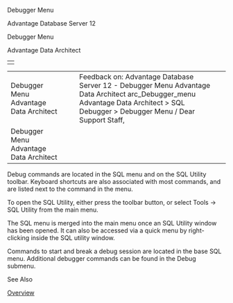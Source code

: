 Debugger Menu




Advantage Database Server 12  

Debugger Menu

Advantage Data Architect

|  |
| --- |
|  |

|  |  |  |  |  |
| --- | --- | --- | --- | --- |
| Debugger Menu  Advantage Data Architect |  |  | Feedback on: Advantage Database Server 12 - Debugger Menu Advantage Data Architect arc\_Debugger\_menu Advantage Data Architect > SQL Debugger > Debugger Menu / Dear Support Staff, |  |
| Debugger Menu  Advantage Data Architect |  |  |  |  |

Debug commands are located in the SQL menu and on the SQL Utility toolbar. Keyboard shortcuts are also associated with most commands, and are listed next to the command in the menu.

To open the SQL Utility, either press the toolbar button, or select Tools -> SQL Utility from the main menu.

The SQL menu is merged into the main menu once an SQL Utility window has been opened. It can also be accessed via a quick menu by right-clicking inside the SQL utility window.

Commands to start and break a debug session are located in the base SQL menu. Additional debugger commands can be found in the Debug submenu.

See Also

[Overview](arc_overview_debugger.htm)